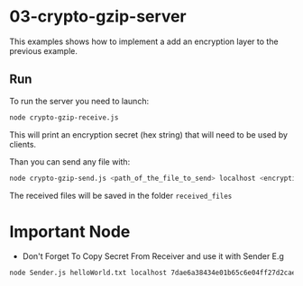 # 03-crypto-gzip-server

This examples shows how to implement a add an encryption layer to the previous example.

## Run

To run the server you need to launch:

```bash
node crypto-gzip-receive.js
```

This will print an encryption secret (hex string) that will need to be used by clients.

Than you can send any file with:

```bash
node crypto-gzip-send.js <path_of_the_file_to_send> localhost <encryption_secret>
```

The received files will be saved in the folder `received_files`

# Important Node

- Don't Forget To Copy Secret From Receiver and use it with Sender E.g

```bash
node Sender.js helloWorld.txt localhost 7dae6a38434e01b65c6e04ff27d2caeb57c6609dfd3e5caf
```
